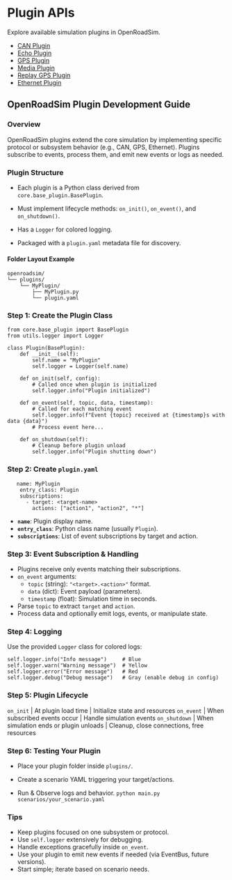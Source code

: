 # Plugin APIs

Explore available simulation plugins in OpenRoadSim.

- [CAN Plugin](can.md)
- [Echo Plugin](echo.md)
- [GPS Plugin](gps.md)
- [Media Plugin](media.md)
- [Replay GPS Plugin](replay_gps.md)
- [Ethernet Plugin](ethernet.md)


## OpenRoadSim Plugin Development Guide

### Overview

OpenRoadSim plugins extend the core simulation by implementing specific protocol or subsystem behavior (e.g., CAN, GPS, Ethernet). Plugins subscribe to events, process them, and emit new events or logs as needed.


### Plugin Structure

-   Each plugin is a Python class derived from `core.base_plugin.BasePlugin`.
    
-   Must implement lifecycle methods: `on_init()`, `on_event()`, and `on_shutdown()`.
    
-   Has a `Logger` for colored logging.
    
-   Packaged with a `plugin.yaml` metadata file for discovery.

#### Folder Layout Example

    openroadsim/
    └── plugins/
        └── MyPlugin/
            ├── MyPlugin.py
            └── plugin.yaml

### Step 1: Create the Plugin Class

    from core.base_plugin import BasePlugin
    from utils.logger import Logger
    
    class Plugin(BasePlugin):
        def __init__(self):
            self.name = "MyPlugin"
            self.logger = Logger(self.name)
        
        def on_init(self, config):
            # Called once when plugin is initialized
            self.logger.info("Plugin initialized")
        
        def on_event(self, topic, data, timestamp):
            # Called for each matching event
            self.logger.info(f"Event {topic} received at {timestamp}s with data {data}")
            # Process event here...
        
        def on_shutdown(self):
            # Cleanup before plugin unload
            self.logger.info("Plugin shutting down")


### Step 2: Create `plugin.yaml`

       name: MyPlugin
        entry_class: Plugin
        subscriptions:
          - target: <target-name>
            actions: ["action1", "action2", "*"]

-   **`name`**: Plugin display name.    
-   **`entry_class`**: Python class name (usually `Plugin`).    
-   **`subscriptions`**: List of event subscriptions by target and action.

### Step 3: Event Subscription & Handling

-   Plugins receive only events matching their subscriptions.    
-   `on_event` arguments:  
    -   `topic` (string): `"<target>.<action>"` format.        
    -   `data` (dict): Event payload (parameters).        
    -   `timestamp` (float): Simulation time in seconds.        
-   Parse `topic` to extract `target` and `action`.    
-   Process data and optionally emit logs, events, or manipulate state.

### Step 4: Logging

Use the provided `Logger` class for colored logs:

    self.logger.info("Info message")     # Blue
    self.logger.warn("Warning message")  # Yellow
    self.logger.error("Error message")   # Red
    self.logger.debug("Debug message")   # Gray (enable debug in config)

### Step 5: Plugin Lifecycle

`on_init` | At plugin load time |   Initialize state and resources
`on_event`  | When subscribed events occur |  Handle simulation events
`on_shutdown` |  When simulation ends or plugin unloads  | Cleanup, close connections, free resources

### Step 6: Testing Your Plugin

-   Place your plugin folder inside `plugins/`.
    
-   Create a scenario YAML triggering your target/actions.
    
-   Run & Observe logs and behavior.
`python main.py scenarios/your_scenario.yaml`


### Tips

-   Keep plugins focused on one subsystem or protocol.     
-   Use `self.logger` extensively for debugging.    
-   Handle exceptions gracefully inside `on_event`.    
-   Use your plugin to emit new events if needed (via EventBus, future versions).    
-   Start simple; iterate based on scenario needs.